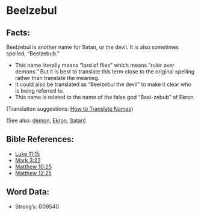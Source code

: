 # Beelzebul

## Facts:

Beelzebul is another name for Satan, or the devil. It is also sometimes spelled, “Beelzebub.”

* This name literally means “lord of flies” which means “ruler over demons.” But it is best to translate this term close to the original spelling rather than translate the meaning.
* It could also be translated as “Beelzebul the devil” to make it clear who is being referred to.
* This name is related to the name of the false god “Baal-zebub” of Ekron.

(Translation suggestions: [How to Translate Names](rc://en/ta/man/translate/translate-names))

(See also: [demon](../kt/demon.md), [Ekron](../names/ekron.md), [Satan](../kt/satan.md))

## Bible References:

* [Luke 11:15](rc://en/tn/help/luk/11/15)
* [Mark 3:22](rc://en/tn/help/mrk/03/22)
* [Matthew 10:25](rc://en/tn/help/mat/10/25)
* [Matthew 12:25](rc://en/tn/help/mat/12/25)

## Word Data:

* Strong’s: G09540
